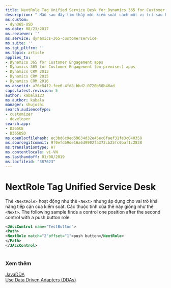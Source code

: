 ```yaml
---
title: NextRole Tag Unified Service Desk for Dynamics 365 for Customer Engagement apps Customer Enagagement| MicrosoftDocs
description: " Mẫu sau đây tìm thấy một kiểm soát cách một vị trí sau kiểm soát thứ hai với vai trò nút nhấn. "
ms.custom:
- dyn365-USD
ms.date: 08/23/2017
ms.reviewer: ''
ms.service: dynamics-365-customerservice
ms.suite: ''
ms.tgt_pltfrm: ''
ms.topic: article
applies_to:
- Dynamics 365 for Customer Engagement apps
- Dynamics 365 for Customer Engagement (on-premises) apps
- Dynamics CRM 2013
- Dynamics CRM 2015
- Dynamics CRM 2016
ms.assetid: a76c84f2-fee6-4fd8-bbd2-0720b50b46ad
caps.latest.revision: 5
author: kabala123
ms.author: kabala
manager: shujoshi
search.audienceType:
- customizer
- developer
search.app:
- D365CE
- D365USD
ms.openlocfilehash: ec3bd6c9ed59634d32e45ec6faef31fe3c040358
ms.sourcegitcommit: 9f0efd59de16a6d9902fa372cb25fc0baf1c2838
ms.translationtype: HT
ms.contentlocale: vi-VN
ms.lasthandoff: 01/08/2019
ms.locfileid: "387623"
---
```

# <a name="nextrole-tag-unified-service-desk"></a>NextRole Tag Unified Service Desk
Thẻ `<NextRole>` hoạt động như thẻ `<Next>` nhưng áp dụng cho vai trò khả năng tiếp cận của kiểm soát. Các thuộc tính của thẻ này giống như thẻ `<Next>`. The following sample finds a control one position after the second control with a push button role.  
  
```xml  
<JAccControl name="TestButton">  
<Path>  
<NextRole match="2"offset="1">push button</NextRole>  
</Path>  
</JAccControl>  
  
```  
  
### <a name="see-also"></a>Xem thêm  
 [JavaDDA](../unified-service-desk/javadda.md)   
 [Use Data Driven Adapters (DDAs)](../unified-service-desk/use-data-driven-adapters-ddas.md)
